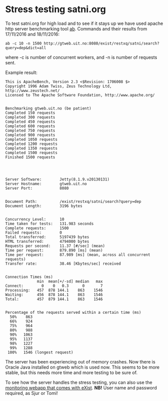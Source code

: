 # Stress testing satni.org


To test satni.org for high load and to see if it stays up we have used apache http server benchmarking tool [ab](http://httpd.apache.org/docs/2.2/programs/ab.html).
Commands and their results from 17/11/2016 and 18/11/2016:


`ab -c 10 -n 1500 http://gtweb.uit.no:8080/exist/restxq/satni/search?query=dep&dict=all`

where -c <number> is number of concurrent workers, and -n <unmber> is number of requests sent.


Example result:

```
This is ApacheBench, Version 2.3 <$Revision: 1706008 $>
Copyright 1996 Adam Twiss, Zeus Technology Ltd, http://www.zeustech.net/
Licensed to The Apache Software Foundation, http://www.apache.org/


Benchmarking gtweb.uit.no (be patient)
Completed 150 requests
Completed 300 requests
Completed 450 requests
Completed 600 requests
Completed 750 requests
Completed 900 requests
Completed 1050 requests
Completed 1200 requests
Completed 1350 requests
Completed 1500 requests
Finished 1500 requests




Server Software:        Jetty(8.1.9.v20130131)
Server Hostname:        gtweb.uit.no
Server Port:            8080


Document Path:          /exist/restxq/satni/search?query=dep
Document Length:        3196 bytes


Concurrency Level:      10
Time taken for tests:   131.983 seconds
Complete requests:      1500
Failed requests:        0
Total transferred:      5197439 bytes
HTML transferred:       4794000 bytes
Requests per second:    11.37 [#/sec] (mean)
Time per request:       879.890 [ms] (mean)
Time per request:       87.989 [ms] (mean, across all concurrent requests)
Transfer rate:          38.46 [Kbytes/sec] received


Connection Times (ms)
              min  mean[+/-sd] median   max
Connect:        0    0   0.3      0       7
Processing:   457  878 144.1    863    1546
Waiting:      456  878 144.1    863    1546
Total:        457  879 144.1    863    1546


Percentage of the requests served within a certain time (ms)
  50%    863
  66%    924
  75%    964
  80%    988
  90%   1063
  95%   1137
  98%   1227
  99%   1288
 100%   1546 (longest request)
```


The server has been experiencing out of memory crashes. Now there is Oracle Java installed on gtweb which is used now. This seems to be more stable, but this needs more time and more testing to be sure of.


To see how the server handles the stress testing, you can also use the
[monitoring webapp that comes with eXist](http://gtweb.uit.no:8080/exist/apps/monex/index.html).
**NB!** User name and password required, as Sjur or Tomi!
